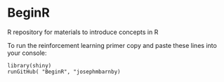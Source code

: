 # BeginR
R repository for materials to introduce concepts in R

To run the reinforcement learning primer copy and paste these lines into your console:


```{r}
library(shiny)
runGitHub( "BeginR", "josephmbarnby)
```
